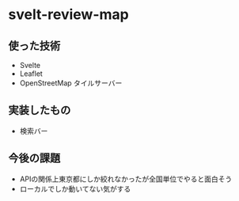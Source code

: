 # svelt-review-map

## 使った技術
- Svelte
- Leaflet
- OpenStreetMap タイルサーバー

## 実装したもの
- 検索バー

## 今後の課題
- APIの関係上東京都にしか絞れなかったが全国単位でやると面白そう
- ローカルでしか動いてない気がする
